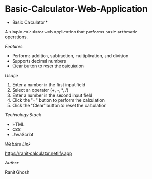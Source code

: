 # Basic-Calculator-Web-Application

 * Basic Calculator *

A simple calculator web application that performs basic arithmetic operations.

*Features*

- Performs addition, subtraction, multiplication, and division
- Supports decimal numbers
- Clear button to reset the calculation

*Usage*

1. Enter a number in the first input field
2. Select an operator (+, -, *, /)
3. Enter a number in the second input field
4. Click the "=" button to perform the calculation
5. Click the "Clear" button to reset the calculation

*Technology Stack*

- HTML
- CSS
- JavaScript

*Website Link*

 https://ranit-calculator.netlify.app
 

*Author*

Ranit Ghosh
